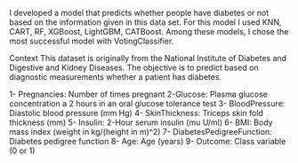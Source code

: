 I developed a model that predicts whether people have diabetes or not based on the information given in this data set. For this model I used KNN, CART, RF, XGBoost, LightGBM, CATBoost. Among these models, I chose the most successful model with VotingClassifier.

Context
This dataset is originally from the National Institute of Diabetes and Digestive and Kidney Diseases. The objective is to predict based on diagnostic measurements whether a patient has diabetes.


1- Pregnancies: Number of times pregnant
2-Glucose: Plasma glucose concentration a 2 hours in an oral glucose tolerance test
3- BloodPressure: Diastolic blood pressure (mm Hg)
4- SkinThickness: Triceps skin fold thickness (mm)
5- Insulin: 2-Hour serum insulin (mu U/ml)
6- BMI: Body mass index (weight in kg/(height in m)^2)
7- DiabetesPedigreeFunction: Diabetes pedigree function
8- Age: Age (years)
9- Outcome: Class variable (0 or 1)

